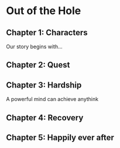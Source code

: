 # Out of the Hole

## Chapter 1: Characters

Our story begins with...


## Chapter 2: Quest


## Chapter 3: Hardship
A powerful mind can achieve anythink

## Chapter 4: Recovery


## Chapter 5: Happily ever after

